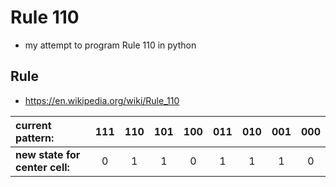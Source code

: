 # Rule 110

* my attempt to program Rule 110 in python

## Rule
* https://en.wikipedia.org/wiki/Rule_110

| **current pattern:** | 111 | 110 | 101 | 100 | 011 | 010 | 001 | 000 |
| :--- | :---: | :---: | :---: | :---: | :---: | :---: | :---: | :---: |
| **new state for center cell:** | 0 | 1 | 1 | 0 | 1 | 1 | 1 | 0 |
